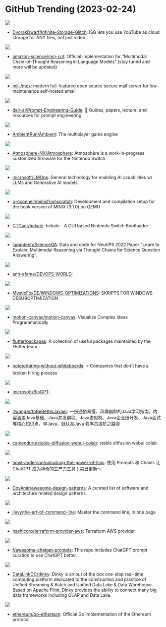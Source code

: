 # GitHub Trending (2023-02-24)

![](https://img.shields.io/badge/Rust-New%202-green?style=flat-square&logo=appveyor)
- [DvorakDwarf/Infinite-Storage-Glitch](https://github.com/DvorakDwarf/Infinite-Storage-Glitch): ISG lets you use YouTube as cloud storage for ANY files, not just video

![](https://img.shields.io/badge/Python-New%20681-green?style=flat-square&logo=appveyor)
- [amazon-science/mm-cot](https://github.com/amazon-science/mm-cot): Official implementation for "Multimodal Chain-of-Thought Reasoning in Language Models" (stay tuned and more will be updated)

![](https://img.shields.io/badge/Go-New%20613-green?style=flat-square&logo=appveyor)
- [mjl-/mox](https://github.com/mjl-/mox): modern full-featured open source secure mail server for low-maintenance self-hosted email

![](https://img.shields.io/badge/Jupyter%20Notebook-New%201-green?style=flat-square&logo=appveyor)
- [dair-ai/Prompt-Engineering-Guide](https://github.com/dair-ai/Prompt-Engineering-Guide): 🐙 Guides, papers, lecture, and resources for prompt engineering

![](https://img.shields.io/badge/Rust-New%20459-green?style=flat-square&logo=appveyor)
- [AmbientRun/Ambient](https://github.com/AmbientRun/Ambient): The multiplayer game engine

![](https://img.shields.io/badge/C%2B%2B-New%2043-green?style=flat-square&logo=appveyor)
- [Atmosphere-NX/Atmosphere](https://github.com/Atmosphere-NX/Atmosphere): Atmosphère is a work-in-progress customized firmware for the Nintendo Switch.

![](https://img.shields.io/badge/Python-New%2065-green?style=flat-square&logo=appveyor)
- [microsoft/LMOps](https://github.com/microsoft/LMOps): General technology for enabling AI capabilities w/ LLMs and Generative AI models

![](https://img.shields.io/badge/C-New%2042-green?style=flat-square&logo=appveyor)
- [o-oconnell/minixfromscratch](https://github.com/o-oconnell/minixfromscratch): Development and compilation setup for the book version of MINIX (3.1.0) on QEMU

![](https://img.shields.io/badge/C-New%2013-green?style=flat-square&logo=appveyor)
- [CTCaer/hekate](https://github.com/CTCaer/hekate): hekate - A GUI based Nintendo Switch Bootloader

![](https://img.shields.io/badge/Python-New%2025-green?style=flat-square&logo=appveyor)
- [lupantech/ScienceQA](https://github.com/lupantech/ScienceQA): Data and code for NeurIPS 2022 Paper "Learn to Explain: Multimodal Reasoning via Thought Chains for Science Question Answering".

![](https://img.shields.io/badge/none-New%2017-green?style=flat-square&logo=appveyor)
- [ann-afame/DEVOPS-WORLD](https://github.com/ann-afame/DEVOPS-WORLD): 

![](https://img.shields.io/badge/PowerShell-New%2063-green?style=flat-square&logo=appveyor)
- [MysticFoxDE/WINDOWS-OPTIMIZATIONS](https://github.com/MysticFoxDE/WINDOWS-OPTIMIZATIONS): SKRIPTS FOR WINDOWS DESUBOPTIMIZATION

![](https://img.shields.io/badge/TypeScript-New%20520-green?style=flat-square&logo=appveyor)
- [motion-canvas/motion-canvas](https://github.com/motion-canvas/motion-canvas): Visualize Complex Ideas Programmatically

![](https://img.shields.io/badge/Dart-New%2010-green?style=flat-square&logo=appveyor)
- [flutter/packages](https://github.com/flutter/packages): A collection of useful packages maintained by the Flutter team

![](https://img.shields.io/badge/JavaScript-New%2067-green?style=flat-square&logo=appveyor)
- [poteto/hiring-without-whiteboards](https://github.com/poteto/hiring-without-whiteboards): ⭐️ Companies that don't have a broken hiring process

![](https://img.shields.io/badge/Python-New%20143-green?style=flat-square&logo=appveyor)
- [microsoft/BioGPT](https://github.com/microsoft/BioGPT): 

![](https://img.shields.io/badge/Java-New%2035-green?style=flat-square&logo=appveyor)
- [itwanger/toBeBetterJavaer](https://github.com/itwanger/toBeBetterJavaer): 一份通俗易懂、风趣幽默的Java学习指南，内容涵盖Java基础、Java并发编程、Java虚拟机、Java企业级开发、Java面试等核心知识点。学Java，就认准Java 程序员进阶之路😄

![](https://img.shields.io/badge/Jupyter%20Notebook-New%20143-green?style=flat-square&logo=appveyor)
- [camenduru/stable-diffusion-webui-colab](https://github.com/camenduru/stable-diffusion-webui-colab): stable diffusion webui colab

![](https://img.shields.io/badge/none-New%20245-green?style=flat-square&logo=appveyor)
- [howl-anderson/unlocking-the-power-of-llms](https://github.com/howl-anderson/unlocking-the-power-of-llms): 使用 Prompts 和 Chains 让 ChatGPT 成为神奇的生产力工具！每日更新～

![](https://img.shields.io/badge/none-New%20177-green?style=flat-square&logo=appveyor)
- [DovAmir/awesome-design-patterns](https://github.com/DovAmir/awesome-design-patterns): A curated list of software and architecture related design patterns.

![](https://img.shields.io/badge/none-New%20295-green?style=flat-square&logo=appveyor)
- [jlevy/the-art-of-command-line](https://github.com/jlevy/the-art-of-command-line): Master the command line, in one page

![](https://img.shields.io/badge/Go-New%209-green?style=flat-square&logo=appveyor)
- [hashicorp/terraform-provider-aws](https://github.com/hashicorp/terraform-provider-aws): Terraform AWS provider

![](https://img.shields.io/badge/HTML-New%20505-green?style=flat-square&logo=appveyor)
- [f/awesome-chatgpt-prompts](https://github.com/f/awesome-chatgpt-prompts): This repo includes ChatGPT prompt curation to use ChatGPT better.

![](https://img.shields.io/badge/Java-New%209-green?style=flat-square&logo=appveyor)
- [DataLinkDC/dinky](https://github.com/DataLinkDC/dinky): Dinky is an out of the box one-stop real-time computing platform dedicated to the construction and practice of Unified Streaming & Batch and Unified Data Lake & Data Warehouse. Based on Apache Flink, Dinky provides the ability to connect many big data frameworks including OLAP and Data Lake.

![](https://img.shields.io/badge/Go-New%2022-green?style=flat-square&logo=appveyor)
- [ethereum/go-ethereum](https://github.com/ethereum/go-ethereum): Official Go implementation of the Ethereum protocol

